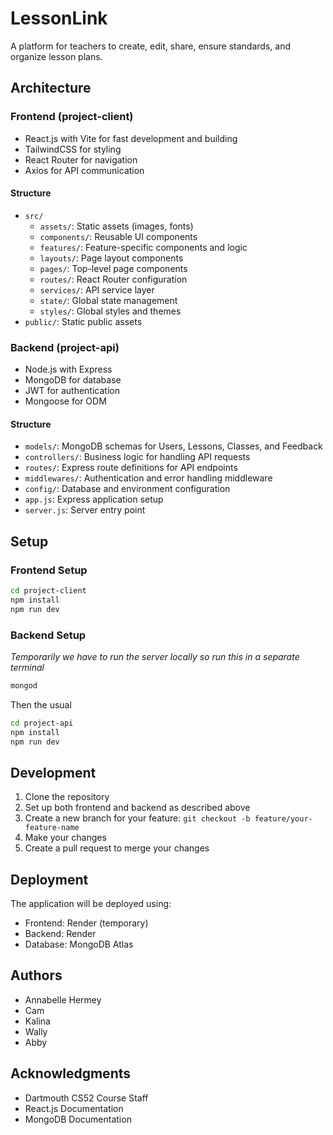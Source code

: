 # LessonLink

A platform for teachers to create, edit, share, ensure standards, and organize lesson plans.

## Architecture

### Frontend (project-client)
- React.js with Vite for fast development and building
- TailwindCSS for styling
- React Router for navigation
- Axios for API communication

#### Structure
- `src/`
  - `assets/`: Static assets (images, fonts)
  - `components/`: Reusable UI components
  - `features/`: Feature-specific components and logic
  - `layouts/`: Page layout components
  - `pages/`: Top-level page components
  - `routes/`: React Router configuration
  - `services/`: API service layer
  - `state/`: Global state management
  - `styles/`: Global styles and themes
- `public/`: Static public assets

### Backend (project-api)
- Node.js with Express
- MongoDB for database
- JWT for authentication
- Mongoose for ODM

#### Structure
- `models/`: MongoDB schemas for Users, Lessons, Classes, and Feedback
- `controllers/`: Business logic for handling API requests
- `routes/`: Express route definitions for API endpoints
- `middlewares/`: Authentication and error handling middleware
- `config/`: Database and environment configuration
- `app.js`: Express application setup
- `server.js`: Server entry point

## Setup

### Frontend Setup
```bash
cd project-client
npm install
npm run dev
```

### Backend Setup
*Temporarily we have to run the server locally so run this in a separate terminal*
```bash
mongod 
```
Then the usual
```bash
cd project-api
npm install
npm run dev
```

## Development

1. Clone the repository
2. Set up both frontend and backend as described above
3. Create a new branch for your feature: `git checkout -b feature/your-feature-name`
4. Make your changes
5. Create a pull request to merge your changes

## Deployment

The application will be deployed using:
- Frontend: Render (temporary)
- Backend: Render
- Database: MongoDB Atlas

## Authors

- Annabelle Hermey
- Cam
- Kalina
- Wally
- Abby

## Acknowledgments

- Dartmouth CS52 Course Staff
- React.js Documentation
- MongoDB Documentation
